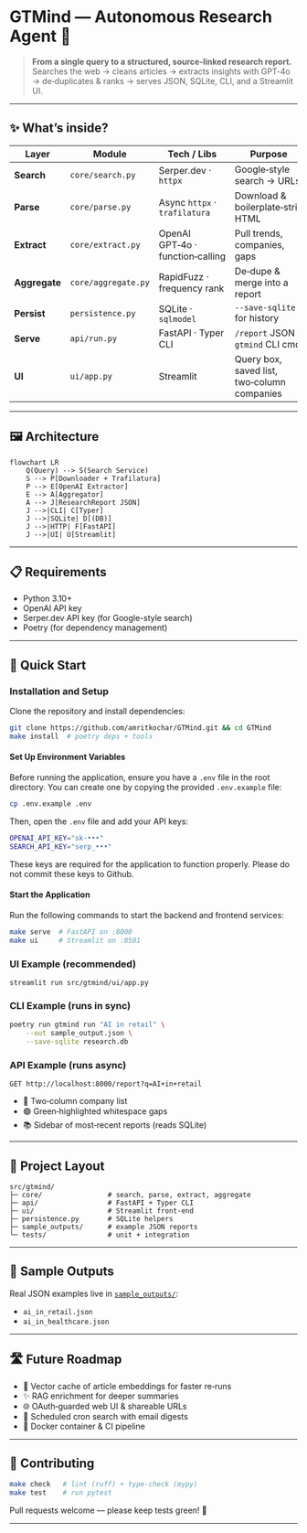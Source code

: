 
# GTMind — Autonomous Research Agent 🔎

> **From a single query to a structured, source‑linked research report.**  
> Searches the web → cleans articles → extracts insights with GPT‑4o → de‑duplicates & ranks → serves JSON, SQLite, CLI, and a Streamlit UI.

---

## ✨ What’s inside?

| Layer | Module | Tech / Libs | Purpose |
|-------|--------|-------------|---------|
| **Search**      | `core/search.py`      | Serper.dev · `httpx`          | Google‑style search → URLs |
| **Parse**       | `core/parse.py`       | Async `httpx` · `trafilatura` | Download & boilerplate‑strip HTML |
| **Extract**     | `core/extract.py`     | OpenAI GPT‑4o · function‑calling | Pull trends, companies, gaps |
| **Aggregate**   | `core/aggregate.py`   | RapidFuzz · frequency rank    | De‑dupe & merge into a report |
| **Persist**     | `persistence.py`      | SQLite · `sqlmodel`           | `--save-sqlite` for history |
| **Serve**       | `api/run.py`          | FastAPI · Typer CLI           | `/report` JSON · `gtmind` CLI cmd |
| **UI**          | `ui/app.py`           | Streamlit                     | Query box, saved list, two‑column companies |

---

## 🖼 Architecture

```mermaid
flowchart LR
    Q(Query) --> S(Search Service)
    S --> P[Downloader + Trafilatura]
    P --> E[OpenAI Extractor]
    E --> A[Aggregator]
    A --> J[ResearchReport JSON]
    J -->|CLI| C[Typer]
    J -->|SQLite| D[(DB)]
    J -->|HTTP| F[FastAPI]
    J -->|UI| U[Streamlit]
```

---

## 📋 Requirements

- Python 3.10+
- OpenAI API key
- Serper.dev API key (for Google-style search)
- Poetry (for dependency management)

---

## 🚀 Quick Start


### Installation and Setup

Clone the repository and install dependencies:

```bash
git clone https://github.com/amritkochar/GTMind.git && cd GTMind
make install  # poetry deps + tools
```

#### Set Up Environment Variables

Before running the application, ensure you have a `.env` file in the root directory. You can create one by copying the provided `.env.example` file:

```bash
cp .env.example .env
```

Then, open the `.env` file and add your API keys:

```bash
OPENAI_API_KEY="sk-•••"
SEARCH_API_KEY="serp_•••"
```

These keys are required for the application to function properly. Please do not commit these keys to Github.

#### Start the Application

Run the following commands to start the backend and frontend services:

```bash
make serve  # FastAPI on :8000
make ui     # Streamlit on :8501
```

### UI Example (recommended)

```
streamlit run src/gtmind/ui/app.py
```

### CLI Example (runs in sync)

```bash
poetry run gtmind run "AI in retail" \
    --out sample_output.json \
    --save-sqlite research.db
```

### API Example (runs async)

```
GET http://localhost:8000/report?q=AI+in+retail
```

* 🔹 Two‑column company list  
* 🟢 Green‑highlighted whitespace gaps  
* 📚 Sidebar of most‑recent reports (reads SQLite)

---

## 📂 Project Layout

```
src/gtmind/
├─ core/                # search, parse, extract, aggregate
├─ api/                 # FastAPI + Typer CLI
├─ ui/                  # Streamlit front‑end
├─ persistence.py       # SQLite helpers
├─ sample_outputs/      # example JSON reports
└─ tests/               # unit + integration
```

---

## 📂 Sample Outputs

Real JSON examples live in [`sample_outputs/`](sample_outputs):

* `ai_in_retail.json`
* `ai_in_healthcare.json`

---

## 🛣 Future Roadmap

* 🔎 Vector cache of article embeddings for faster re‑runs  
* ✨ RAG enrichment for deeper summaries 
* 🌐 OAuth‑guarded web UI & shareable URLs
* 🤖 Scheduled cron search with email digests
* 🐳 Docker container & CI pipeline

---

## 🤝 Contributing

```bash
make check   # lint (ruff) + type‑check (mypy)
make test    # run pytest
```

Pull requests welcome — please keep tests green! 🎉

---

